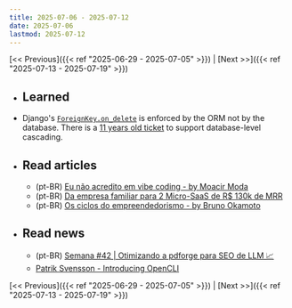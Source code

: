```yaml
---
title: 2025-07-06 - 2025-07-12
date: 2025-07-06
lastmod: 2025-07-12
---
```


[<< Previous]({{< ref "2025-06-29 - 2025-07-05" >}}) | [Next >>]({{< ref "2025-07-13 - 2025-07-19" >}})

- ## Learned
- Django's
  [`ForeignKey.on_delete`](https://docs.djangoproject.com/en/5.2/ref/models/fields/#django.db.models.ForeignKey.on_delete)
  is enforced by the ORM not by the database. There is a
  [11 years old ticket](https://code.djangoproject.com/ticket/21961)
  to support database-level cascading.

- ## Read articles
  - (pt-BR) [Eu não acredito em vibe coding - by Moacir Moda](https://moacirmoda.substack.com/p/eu-nao-acredito-em-vibe-coding)
  - (pt-BR) [Da empresa familiar para 2 Micro-SaaS de R$ 130k de MRR](https://microsaas.substack.com/p/da-empresa-familiar-para-2-micro)
  - (pt-BR) [Os ciclos do empreendedorismo - by Bruno Okamoto](https://microsaas.substack.com/p/os-ciclos-dos-empreendedores)

- ## Read news
  - (pt-BR) [Semana #42 | Otimizando a pdforge para SEO de LLM 📈](https://mabreu.substack.com/p/semana-42-otimizando-a-pdforge-para)
  - [Patrik Svensson - Introducing OpenCLI](https://patriksvensson.se/posts/2025/07/introducing-open-cli)

[<< Previous]({{< ref "2025-06-29 - 2025-07-05" >}}) | [Next >>]({{< ref "2025-07-13 - 2025-07-19" >}})
